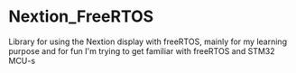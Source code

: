 # Nextion_FreeRTOS
Library for using the Nextion display with freeRTOS, mainly for my learning purpose and for fun
I'm trying to get familiar with freeRTOS and STM32 MCU-s
